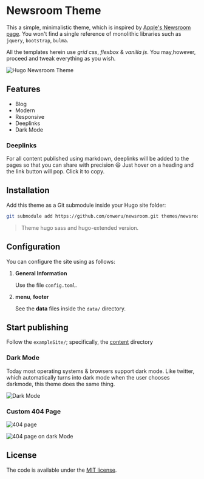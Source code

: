 # Newsroom Theme

This a simple, minimalistic theme, which is inspired by [Apple's Newsroom page](https://www.apple.com/newsroom/). You won't find a single reference of monolithic libraries such as `jquery`, `bootstrap`, `bulma`.

All the templates herein use *grid css*, *flexbox* & *vanilla js*. You may,however, proceed and tweak everything as you wish.

![Hugo Newsroom Theme](https://github.com/onweru/newsroom/blob/master/images/screenshot.png)

## Features

* Blog
* Modern
* Responsive
* Deeplinks
* Dark Mode

### Deeplinks

For all content published using markdown, deeplinks will be added to the pages so that you can share with precision :smiley: Just   hover on a heading and the link button will pop. Click it to copy.

## Installation

Add this theme as a Git submodule inside your Hugo site folder:

```bash
git submodule add https://github.com/onweru/newsroom.git themes/newsroom
```

> Theme hugo sass and hugo-extended version.

## Configuration

You can configure the site using as follows:

1. **General Information**

    Use the file `config.toml`.

2. **menu**, **footer**

    See the **data** files inside the `data/` directory.

## Start publishing

Follow the `exampleSite/`; specifically, the [content](https://github.com/onweru/newsroom/tree/master/exampleSite/content/post) directory

### Dark Mode

Today most operating systems & browsers support dark mode. Like twitter, which automatically turns into dark mode when the user chooses darkmode, this theme does the same thing.

![Dark Mode](https://github.com/onweru/newsroom/blob/master/images/screenshot-dark.png)

### Custom 404 Page
![404 page](https://github.com/onweru/newsroom/blob/master/images/404.png)

![404 page on dark Mode](https://github.com/onweru/newsroom/blob/master/images/404-dark.png)

## License

The code is available under the [MIT license](https://github.com/onweru/newsroom/blob/master/LICENSE.md).
